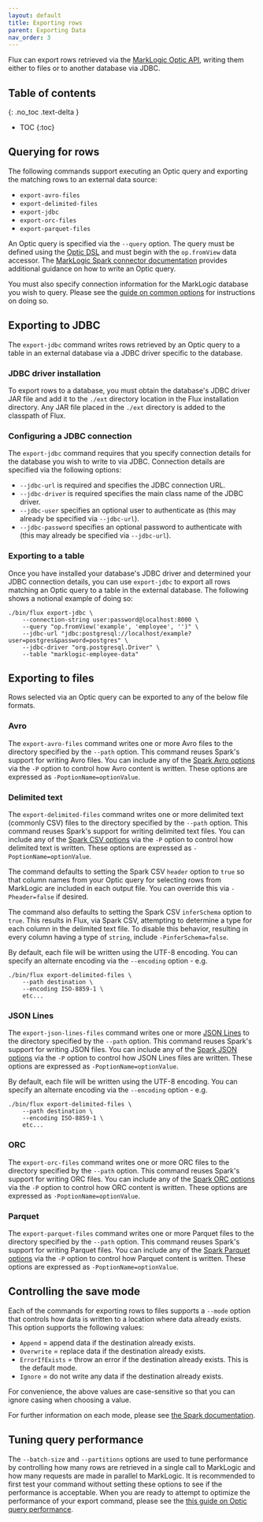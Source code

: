 ```yaml
---
layout: default
title: Exporting rows
parent: Exporting Data
nav_order: 3
---
```


Flux can export rows retrieved via the [MarkLogic Optic API](https://docs.marklogic.com/guide/app-dev/OpticAPI), writing
them either to files or to another database via JDBC.

## Table of contents
{: .no_toc .text-delta }

- TOC
{:toc}

## Querying for rows

The following commands support executing an Optic query and exporting the matching rows to an external data source:

- `export-avro-files`
- `export-delimited-files`
- `export-jdbc`
- `export-orc-files`
- `export-parquet-files`

An Optic query is specified via the `--query` option. The query must be defined using the 
[Optic DSL](https://docs.marklogic.com/guide/app-dev/OpticAPI#id_46710) and must begin with the `op.fromView` data accessor. The 
[MarkLogic Spark connector documentation](https://marklogic.github.io/marklogic-spark-connector/reading-data/optic.html#optic-query-requirements)
provides additional guidance on how to write an Optic query. 

You must also specify connection information for the MarkLogic database you wish to query. Please see the 
[guide on common options](../common-options.md) for instructions on doing so.

## Exporting to JDBC

The `export-jdbc` command writes rows retrieved by an Optic query to a table in an external database via a JDBC 
driver specific to the database. 

### JDBC driver installation

To export rows to a database, you must obtain the database's JDBC driver JAR file and add it to the `./ext` directory
location in the Flux installation directory. Any JAR file placed in the `./ext` directory is added to the classpath of
Flux.

### Configuring a JDBC connection

The `export-jdbc` command requires that you specify connection details for the database you wish to write to via JDBC.
Connection details are specified via the following options:

- `--jdbc-url` is required and specifies the JDBC connection URL.
- `--jdbc-driver` is required specifies the main class name of the JDBC driver.
- `--jdbc-user` specifies an optional user to authenticate as (this may already be specified via `--jdbc-url`).
- `--jdbc-password` specifies an optional password to authenticate with (this may already be specified via `--jdbc-url`).

### Exporting to a table

Once you have installed your database's JDBC driver and determined your JDBC connection details, you can use 
`export-jdbc` to export all rows matching an Optic query to a table in the external database. The following shows 
a notional example of doing so:

```
./bin/flux export-jdbc \
    --connection-string user:password@localhost:8000 \
    --query "op.fromView('example', 'employee', '')" \
    --jdbc-url "jdbc:postgresql://localhost/example?user=postgres&password=postgres" \
    --jdbc-driver "org.postgresql.Driver" \
    --table "marklogic-employee-data"
```

## Exporting to files

Rows selected via an Optic query can be exported to any of the below file formats.

### Avro

The `export-avro-files` command writes one or more Avro files to the directory specified by the `--path` option. This
command reuses Spark's support for writing Avro files. You can include any of the 
[Spark Avro options](https://spark.apache.org/docs/latest/sql-data-sources-avro.html) via the `-P` option to
control how Avro content is written. These options are expressed as `-PoptionName=optionValue`.

### Delimited text

The `export-delimited-files` command writes one or more delimited text (commonly CSV) files to the directory 
specified by the `--path` option. This command reuses Spark's support for writing delimited text files. You can include
any of the [Spark CSV options](https://spark.apache.org/docs/latest/sql-data-sources-csv.html) via the `-P` 
option to control how delimited text is written. These options are expressed as `-PoptionName=optionValue`. 

The command defaults to setting the Spark CSV `header` option to `true` so that column
names from your Optic query for selecting rows from MarkLogic are included in each output file. You can override this
via `-Pheader=false` if desired.

The command also defaults to setting the Spark CSV `inferSchema` option to `true`. This results in Flux, via Spark CSV,
attempting to determine a type for each column in the delimited text file. To disable this behavior, resulting in 
every column having a type of `string`, include `-PinferSchema=false`. 

By default, each file will be written using the UTF-8 encoding. You can specify an alternate encoding via the 
`--encoding` option - e.g. 

```
./bin/flux export-delimited-files \
    --path destination \
    --encoding ISO-8859-1 \
    etc...
```

### JSON Lines

The `export-json-lines-files` command writes one or more [JSON Lines](https://jsonlines.org/) to the directory 
specified by the `--path` option. This command reuses Spark's support for writing JSON files. You can include any of the
[Spark JSON options](https://spark.apache.org/docs/latest/sql-data-sources-json.html) via the `-P` option to control
how JSON Lines files are written. These options are expressed as `-PoptionName=optionValue`.

By default, each file will be written using the UTF-8 encoding. You can specify an alternate encoding via the
`--encoding` option - e.g.

```
./bin/flux export-delimited-files \
    --path destination \
    --encoding ISO-8859-1 \
    etc...
```

### ORC

The `export-orc-files` command writes one or more ORC files to the directory specified by the `--path` option. This
command reuses Spark's support for writing ORC files. You can include any of the
[Spark ORC options](https://spark.apache.org/docs/latest/sql-data-sources-orc.html) via the `-P` option to
control how ORC content is written. These options are expressed as `-PoptionName=optionValue`.

### Parquet

The `export-parquet-files` command writes one or more Parquet files to the directory specified by the `--path` option. This
command reuses Spark's support for writing Parquet files. You can include any of the
[Spark Parquet options](https://spark.apache.org/docs/latest/sql-data-sources-parquet.html) via the `-P` option to
control how Parquet content is written. These options are expressed as `-PoptionName=optionValue`.

## Controlling the save mode

Each of the commands for exporting rows to files supports a `--mode` option that controls how data is written to a 
location where data already exists. This option supports the following values:

- `Append` = append data if the destination already exists.
- `Overwrite` = replace data if the destination already exists. 
- `ErrorIfExists` = throw an error if the destination already exists. This is the default mode.
- `Ignore` = do not write any data if the destination already exists. 

For convenience, the above values are case-sensitive so that you can ignore casing when choosing a value. 

For further information on each mode, please see 
[the Spark documentation](https://spark.apache.org/docs/latest/sql-data-sources-load-save-functions.html#save-modes).

## Tuning query performance

The `--batch-size` and `--partitions` options are used to tune performance by controlling how many rows are retrieved in
a single call to MarkLogic and how many requests are made in parallel to MarkLogic. It is recommended to first test your command
without setting these options to see if the performance is acceptable. When you are ready to attempt to optimize the
performance of your export command, please see the
[this guide on Optic query performance](https://marklogic.github.io/marklogic-spark-connector/reading-data/optic.html#tuning-performance).
